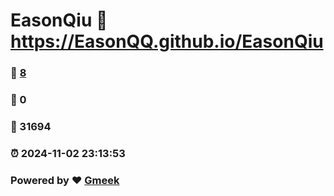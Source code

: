 # EasonQiu :link: https://EasonQQ.github.io/EasonQiu 
### :page_facing_up: [8](https://EasonQQ.github.io/EasonQiu/tag.html) 
### :speech_balloon: 0 
### :hibiscus: 31694 
### :alarm_clock: 2024-11-02 23:13:53 
### Powered by :heart: [Gmeek](https://github.com/Meekdai/Gmeek)
